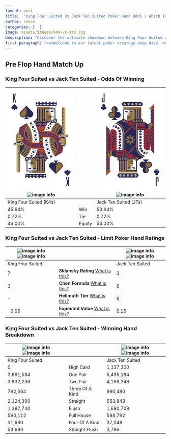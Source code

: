 ```yaml
---
layout: post
title:  "King Four Suited Vs Jack Ten Suited Poker Hand Odds | Which Is The Better Hand In Poker? A Complete Guide"
author: reece
categories: [  ]
image: assets/images/k4s-vs-jts.jpg
description: "Discover the ultimate showdown between King Four Suited and Jack Ten Suited in poker! Uncover the odds, strategies, and scenarios where one hand triumphs over the other. Get ready to up your poker game with this thrilling analysis."
first_paragraph: "<p>Welcome to our latest poker strategy deep dive, where we're pitting two distinct hands against each other in a high-stakes showdown: King Four Suited vs Jack Ten Suited.</p><p>In the dynamic world of poker, every decision counts, and knowing which hand holds the upper hand is key to your success at the table.</p><p>In this article, we'll dissect these two hands, explore the scenarios where one dominates the other, and equip you with the knowledge to make strategic choices that can tip the odds in your favor.</p><p>Get ready to unravel the intriguing dynamics of these poker hands and elevate your game to new heights.</p>"
---
```




[comment]: # (sp0)

## Pre Flop Hand Match Up

<div class="table hand-ratings" markdown="1"> 



### King Four Suited vs Jack Ten Suited - Odds Of Winning


    
| ![image info](assets/images/hand1/k.png) ![image info](assets/images/hand1/4s.png) |  | ![image info](assets/images/hand2/j.png) ![image info](assets/images/hand2/ts.png) |
| -------- | -------- | -------- |
| King Four Suited (K4s) |  | Jack Ten Suited (JTs) |
| 45.64% | Win | 53.64% |
| 0.72% | Tie | 0.72% |
| 46.00% | Equity | 54.00% |




[comment]: # (sp1)



### King Four Suited vs Jack Ten Suited - Limit Poker Hand Ratings


    
| ![image info](https://www.riverpairs.com/assets/images/hand1/k.png) ![image info](https://www.riverpairs.com/assets/images/hand1/4s.png) |  | ![image info](https://www.riverpairs.com/assets/images/hand2/j.png) ![image info](https://www.riverpairs.com/assets/images/hand2/ts.png) |
| -------- | -------- | -------- |
| King Four Suited |  | Jack Ten Suited |
| 7 | **Sklansky Rating** [What is this?](/sklansky-rating-explained) | 3 |
| 3 | **Chen Formula** [What is this?](/chen-formula-explained) | 6 |
| - | **Hellmuth Tier** [What is this?](/Hellmuth-tier-explained) | 6 |
| -0.05 | **Expected Value** [What is this?](/expected-value-explained) | 0.15 |




[comment]: # (sp2)



### King Four Suited vs Jack Ten Suited - Winning Hand Breakdown


    
| ![image info](https://www.riverpairs.com/assets/images/hand1/k.png) ![image info](https://www.riverpairs.com/assets/images/hand1/4s.png) |  | ![image info](https://www.riverpairs.com/assets/images/hand2/j.png) ![image info](https://www.riverpairs.com/assets/images/hand2/ts.png) |
| -------- | -------- | -------- |
| King Four Suited |  | Jack Ten Suited |
| 0 | High Card | 1,137,300 |
| 3,691,584 | One Pair | 5,495,184 |
| 3,832,236 | Two Pair | 4,198,248 |
| 792,504 | Three Of A Kind | 990,480 |
| 2,124,300 | Straight | 553,848 |
| 1,387,740 | Flush | 1,690,708 |
| 590,112 | Full House | 588,792 |
| 31,680 | Four Of A Kind | 37,048 |
| 53,680 | Straight Flush | 3,796 |




[comment]: # (sp3)



</div>

[comment]: # (sp4)



[comment]: # (sp5)

